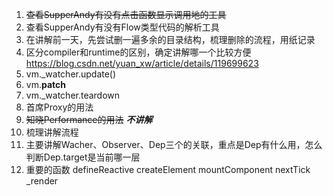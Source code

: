 1. ~~查看SupperAndy有没有点击函数显示调用地的工具~~
2. 查看SupperAndy有没有Flow类型代码的解析工具
3. 在讲解前一天，先尝试删一遍多余的目录结构，梳理删除的流程，用纸记录
4. 区分compiler和runtime的区别，确定讲解哪一个比较方便 https://blog.csdn.net/yuan_xw/article/details/119699623
6. vm._watcher.update()
7. vm.__patch__
8. vm._watcher.teardown
9. 首席Proxy的用法
10. ~~知晓Performance的用法~~ ***不讲解***
11. 梳理讲解流程
12. 主要讲解Wacher、Observer、Dep三个的关联，重点是Dep有什么用，怎么判断Dep.target是当前哪一层
13. 重要的函数 defineReactive createElement mountComponent nextTick _render